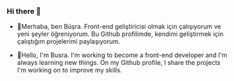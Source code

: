 ### Hi there 👋
- 🔭Merhaba, ben Büşra. Front-end geliştiricisi olmak için çalışıyorum ve yeni şeyler öğreniyorum. Bu Github profilimde, kendimi geliştirmek için çalıştığım projelerimi paylaşıyorum.


- 🔭Hello, I'm Busra. I'm working to become a front-end developer and I'm always learning new things. On my Github profile, I share the projects I'm working on to improve my skills.
